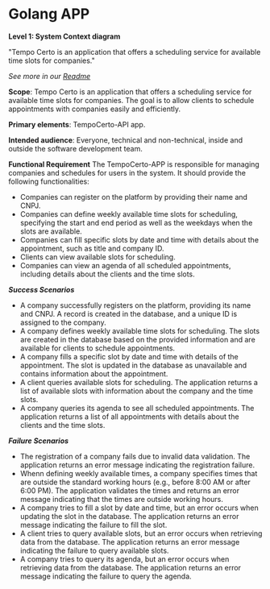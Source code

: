 # Golang APP


**Level 1: System Context diagram**

"Tempo Certo is an application that offers a scheduling service for available time slots for companies."

_See more in our [Readme](https://github.com/wstiehler/tempocerto-backend)_

**Scope**: Tempo Certo is an application that offers a scheduling service for available time slots for companies. The goal is to allow clients to schedule appointments with companies easily and efficiently.

**Primary elements**: TempoCerto-API app.

**Intended audience**: Everyone, technical and non-technical, inside and outside the software development team.

**Functional Requirement**
The TempoCerto-APP is responsible for managing companies and schedules for users in the system. It should provide the following functionalities:

* Companies can register on the platform by providing their name and CNPJ.
* Companies can define weekly available time slots for scheduling, specifying the start and end period as well as the weekdays when the slots are available.
* Companies can fill specific slots by date and time with details about the appointment, such as title and company ID.
* Clients can view available slots for scheduling.
* Companies can view an agenda of all scheduled appointments, including details about the clients and the time slots.

***Success Scenarios***

* A company successfully registers on the platform, providing its name and CNPJ. A record is created in the database, and a unique ID is assigned to the company.
* A company defines weekly available time slots for scheduling. The slots are created in the database based on the provided information and are available for clients to schedule appointments.
* A company fills a specific slot by date and time with details of the appointment. The slot is updated in the database as unavailable and contains information about the appointment.
* A client queries available slots for scheduling. The application returns a list of available slots with information about the company and the time slots.
* A company queries its agenda to see all scheduled appointments. The application returns a list of all appointments with details about the clients and the time slots.

***Failure Scenarios***

* The registration of a company fails due to invalid data validation. The application returns an error message indicating the registration failure.
* Whenn defining weekly available times, a company specifies times that are outside the standard working hours (e.g., before 8:00 AM or after 6:00 PM). The application validates the times and returns an error message indicating that the times are outside working hours.
* A company tries to fill a slot by date and time, but an error occurs when updating the slot in the database. The application returns an error message indicating the failure to fill the slot.
* A client tries to query available slots, but an error occurs when retrieving data from the database. The application returns an error message indicating the failure to query available slots.
* A company tries to query its agenda, but an error occurs when retrieving data from the database. The application returns an error message indicating the failure to query the agenda.
